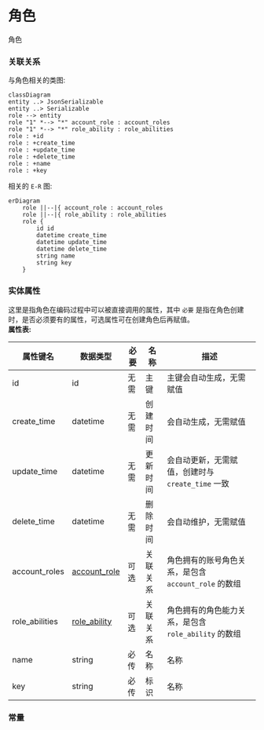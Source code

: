 # 角色  
角色




### 关联关系  


与角色相关的类图:  
```mermaid
classDiagram
entity ..> JsonSerializable
entity ..> Serializable
role --> entity
role "1" *--> "*" account_role : account_roles  
role "1" *--> "*" role_ability : role_abilities  
role : +id  
role : +create_time  
role : +update_time  
role : +delete_time  
role : +name  
role : +key  
```






相关的 `E-R` 图:  
```mermaid
erDiagram
    role ||--|{ account_role : account_roles  
    role ||--|{ role_ability : role_abilities  
    role {
        id id  
        datetime create_time  
        datetime update_time  
        datetime delete_time  
        string name  
        string key  
    }
```




### 实体属性

这里是指角色在编码过程中可以被直接调用的属性，其中 `必要` 是指在角色创建时，是否必须要有的属性，可选属性可在创建角色后再赋值。  
**属性表:**   

|属性键名|数据类型|必要|名称|描述|
|----|----|----|----|----|
|id|id|无需|主键|主键会自动生成，无需赋值|
|create_time|datetime|无需|创建时间|会自动生成，无需赋值|
|update_time|datetime|无需|更新时间|会自动更新，无需赋值，创建时与 `create_time` 一致|
|delete_time|datetime|无需|删除时间|会自动维护，无需赋值|
|account_roles|[account_role](entity/account_role.md)|可选|关联关系|角色拥有的账号角色关系，是包含 `account_role` 的数组|
|role_abilities|[role_ability](entity/role_ability.md)|可选|关联关系|角色拥有的角色能力关系，是包含 `role_ability` 的数组|
|name|string|必传|名称|名称|
|key|string|必传|标识|名称|




### 常量




